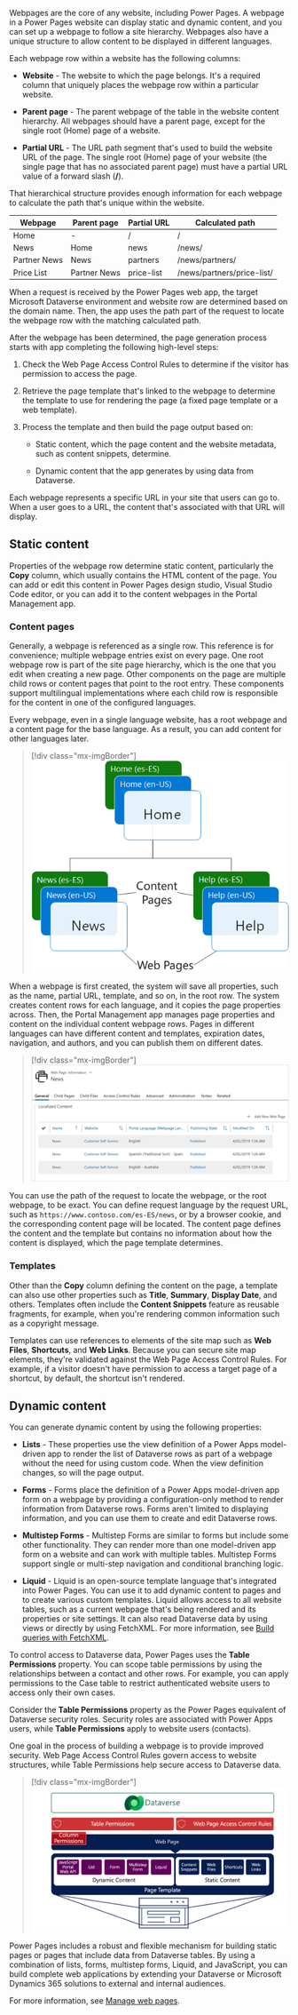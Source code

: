 Webpages are the core of any website, including Power Pages. A webpage in a Power Pages website can display static and dynamic content, and you can set up a webpage to follow a site hierarchy. Webpages also have a unique structure to allow content to be displayed in different languages.

Each webpage row within a website has the following columns:

- **Website** - The website to which the page belongs. It's a required column that uniquely places the webpage row within a particular website.

- **Parent page** - The parent webpage of the table in the website content hierarchy. All webpages should have a parent page, except for the single root (Home) page of a website.

- **Partial URL** - The URL path segment that's used to build the website URL of the page. The single root (Home) page of your website (the single page that has no associated parent page) must have a partial URL value of a forward slash (**/**).

That hierarchical structure provides enough information for each webpage to calculate the path that's unique within the website.

| Webpage      | Parent page  | Partial URL | Calculated path            |
| ------------ | ------------ | ----------- | -------------------------- |
| Home         | -            | /           | /                          |
| News         | Home         | news        | /news/                     |
| Partner News | News         | partners    | /news/partners/            |
| Price List   | Partner News | price-list  | /news/partners/price-list/ |

When a request is received by the Power Pages web app, the target Microsoft Dataverse environment and website row are determined based on the domain name. Then, the app uses the path part of the request to locate the webpage row with the matching calculated path.

After the webpage has been determined, the page generation process starts with app completing the following high-level steps:

1. Check the Web Page Access Control Rules to determine if the visitor has permission to access the page.

1. Retrieve the page template that's linked to the webpage to determine the template to use for rendering the page (a fixed page template or a web template).

1. Process the template and then build the page output based on:

    - Static content, which the page content and the website metadata, such as content snippets, determine.

    - Dynamic content that the app generates by using data from Dataverse.

Each webpage represents a specific URL in your site that users can go to. When a user goes to a URL, the content that's associated with that URL will display.

## Static content

Properties of the webpage row determine static content, particularly the **Copy** column, which usually contains the HTML content of the page. You can add or edit this content in Power Pages design studio, Visual Studio Code editor, or you can add it to the content webpages in the Portal Management app.

### Content pages

Generally, a webpage is referenced as a single row. This reference is for convenience; multiple webpage entries exist on every page. One root webpage row is part of the site page hierarchy, which is the one that you edit when creating a new page. Other components on the page are multiple child rows or content pages that point to the root entry. These components support multilingual implementations where each child row is responsible for the content in one of the configured languages.

Every webpage, even in a single language website, has a root webpage and a content page for the base language. As a result, you can add content for other languages later.

> [!div class="mx-imgBorder"]
> [![Diagram of Content pages and web pages for Home, News, and Help.](../media/content-pages.png)](../media/content-pages.png#lightbox)

When a webpage is first created, the system will save all properties, such as the name, partial URL, template, and so on, in the root row. The system creates content rows for each language, and it copies the page properties across. Then, the Portal Management app manages page properties and content on the individual content webpage rows. Pages in different languages can have different content and templates, expiration dates, navigation, and authors, and you can publish them on different dates.

> [!div class="mx-imgBorder"]
> [![Screenshot of the Localized Content page list.](../media/child-pages.png)](../media/child-pages.png#lightbox)

You can use the path of the request to locate the webpage, or the root webpage, to be exact. You can define request language by the request URL, such as `https://www.contoso.com/es-ES/news`, or by a browser cookie, and the corresponding content page will be located. The content page defines the content and the template but contains no information about how the content is displayed, which the page template determines.

### Templates

Other than the **Copy** column defining the content on the page, a template can also use other properties such as **Title**, **Summary**, **Display Date**, and others. Templates often include the **Content Snippets** feature as reusable fragments, for example, when you're rendering common information such as a copyright message.

Templates can use references to elements of the site map such as **Web Files**, **Shortcuts**, and **Web Links**. Because you can secure site map elements, they're validated against the Web Page Access Control Rules. For example, if a visitor doesn't have permission to access a target page of a shortcut, by default, the shortcut isn't rendered.

## Dynamic content

You can generate dynamic content by using the following properties:

- **Lists** - These properties use the view definition of a Power Apps model-driven app to render the list of Dataverse rows as part of a webpage without the need for using custom code. When the view definition changes, so will the page output.

- **Forms** - Forms place the definition of a Power Apps model-driven app form on a webpage by providing a configuration-only method to render information from Dataverse rows. Forms aren't limited to displaying information, and you can use them to create and edit Dataverse rows.

- **Multistep Forms** - Multistep Forms are similar to forms but include some other functionality. They can render more than one model-driven app form on a website and can work with multiple tables. Multistep Forms support single or multi-step navigation and conditional branching logic.

- **Liquid** - Liquid is an open-source template language that's integrated into Power Pages. You can use it to add dynamic content to pages and to create various custom templates. Liquid allows access to all website tables, such as a current webpage that's being rendered and its properties or site settings. It can also read Dataverse data by using views or directly by using FetchXML. For more information, see [Build queries with FetchXML](/power-apps/developer/data-platform/use-fetchxml-construct-query?azure-portal=true).

To control access to Dataverse data, Power Pages uses the **Table Permissions** property. You can scope table permissions by using the relationships between a contact and other rows. For example, you can apply permissions to the Case table to restrict authenticated website users to access only their own cases.

Consider the **Table Permissions** property as the Power Pages equivalent of Dataverse security roles. Security roles are associated with Power Apps users, while **Table Permissions** apply to website users (contacts).

One goal in the process of building a webpage is to provide improved security. Web Page Access Control Rules govern access to website structures, while Table Permissions help secure access to Dataverse data.

> [!div class="mx-imgBorder"]
> [![Diagram of how website pages are built with improved security.](../media/pages-built.png)](../media/pages-built.png#lightbox)

Power Pages includes a robust and flexible mechanism for building static pages or pages that include data from Dataverse tables. By using a combination of lists, forms, multistep forms, Liquid, and JavaScript, you can build complete web applications by extending your Dataverse or Microsoft Dynamics 365 solutions to external and internal audiences.

For more information, see [Manage web pages](/power-pages/configure/web-page?azure-portal=true).
